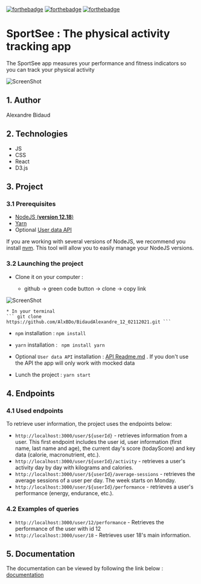 [![forthebadge](https://forthebadge.com/images/badges/made-with-javascript.svg)](https://forthebadge.com)
[![forthebadge](https://forthebadge.com/images/badges/uses-css.svg)](https://forthebadge.com)
[![forthebadge](https://forthebadge.com/images/badges/uses-html.svg)](https://forthebadge.com)


# SportSee : The physical activity tracking app

The SportSee app measures your performance and fitness indicators so you can track your physical activity

![ScreenShot](https://alxbdo.github.io/BidaudAlexandre_12_02112021/src/assets/maquette.png)


## 1. Author

Alexandre Bidaud


## 2. Technologies

- JS
- CSS
- React
- D3.js


## 3. Project

### 3.1 Prerequisites

- [NodeJS (**version 12.18**)](https://nodejs.org/en/)
- [Yarn](https://yarnpkg.com/)
- Optional [User data API](https://github.com/OpenClassrooms-Student-Center/P9-front-end-dashboard) 

If you are working with several versions of NodeJS, we recommend you install [nvm](https://github.com/nvm-sh/nvm). This tool will allow you to easily manage your NodeJS versions.


### 3.2 Launching the project

- Clone it on your computer :

    * github -> green code button -> clone -> copy link

![ScreenShot](https://alxbdo.github.io/BidaudAlexandre_12_02112021/src/assets/clone_repo.jpg)

    * In your terminal
    ``` git clone https://github.com/AlxBDo/BidaudAlexandre_12_02112021.git ```

- `npm` installation : ``` npm install ```

- `yarn` installation : ``` npm install yarn```

- Optional `User data API` installation : [API Readme.md](https://github.com/OpenClassrooms-Student-Center/P9-front-end-dashboard/blob/master/README.md) .
If you don't use the API the app will only work with mocked data

- Lunch the project : ``` yarn start ```


## 4. Endpoints

### 4.1 Used endpoints

To retrieve user information, the project uses the endpoints below: 

- `http://localhost:3000/user/${userId}` - retrieves information from a user. This first endpoint includes the user id, user information (first name, last name and age), the current day's score (todayScore) and key data (calorie, macronutrient, etc.).
- `http://localhost:3000/user/${userId}/activity` - retrieves a user's activity day by day with kilograms and calories.
- `http://localhost:3000/user/${userId}/average-sessions` - retrieves the average sessions of a user per day. The week starts on Monday.
- `http://localhost:3000/user/${userId}/performance` - retrieves a user's performance (energy, endurance, etc.).


### 4.2 Examples of queries

- `http://localhost:3000/user/12/performance` - Retrieves the performance of the user with id 12
- `http://localhost:3000/user/18` - Retrieves user 18's main information.


## 5. Documentation

The documentation can be viewed by following the link below : [documentation](https://alxbdo.github.io/BidaudAlexandre_12_02112021-/sportsee/docs/index.html)
